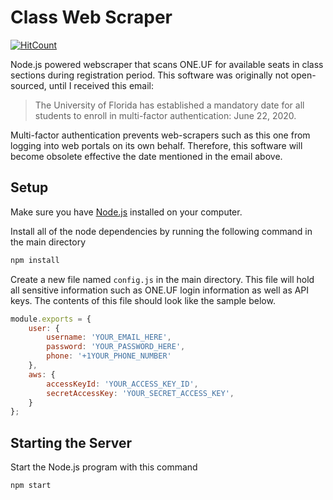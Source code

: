 # Class Web Scraper

[![HitCount](http://hits.dwyl.com/dylanhawley/class-web-scraper.svg)](http://hits.dwyl.com/dylanhawley/class-web-scraper)

Node.js powered webscraper that scans ONE.UF for available seats in class sections during registration period. This software was originally not open-sourced, until I received this email:

>The University of Florida has established a mandatory date for all students to enroll in multi-factor authentication: June 22, 2020.

Multi-factor authentication prevents web-scrapers such as this one from logging into web portals on its own behalf. Therefore, this software will become obsolete effective the date mentioned in the email above.

## Setup

Make sure you have [Node.js](https://nodejs.org/en/download/) installed on your computer.

Install all of the node dependencies by running the following command in the main directory

```bash
npm install
```

Create a new file named `config.js` in the main directory. This file will hold all sensitive information such as ONE.UF login information as well as API keys.
The contents of this file should look like the sample below.

```javascript
module.exports = {
    user: {
        username: 'YOUR_EMAIL_HERE', 
        password: 'YOUR_PASSWORD_HERE',
        phone: '+1YOUR_PHONE_NUMBER'
    },
    aws: {
        accessKeyId: 'YOUR_ACCESS_KEY_ID',
        secretAccessKey: 'YOUR_SECRET_ACCESS_KEY',
    }
};
```

## Starting the Server

Start the Node.js program with this command

```bash
npm start
```
